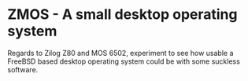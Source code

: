 # ZMOS - A small desktop operating system

Regards to Zilog Z80 and MOS 6502, experiment to see how usable a
FreeBSD based desktop operating system could be with some suckless
software.

